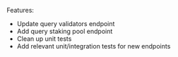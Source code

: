 
Features:

* Update query validators endpoint
* Add query staking pool endpoint
* Clean up unit tests
* Add relevant unit/integration tests for new endpoints
